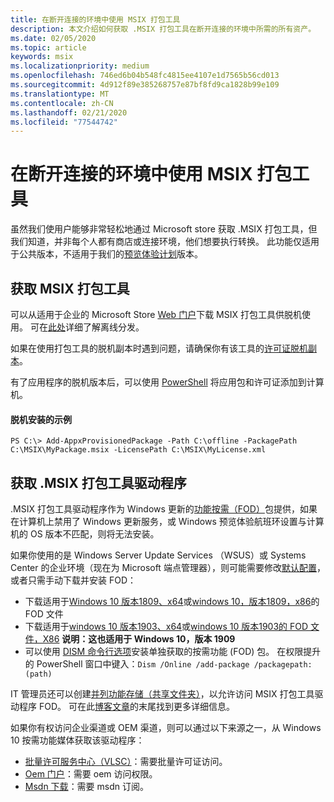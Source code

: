 ```yaml
---
title: 在断开连接的环境中使用 MSIX 打包工具
description: 本文介绍如何获取 .MSIX 打包工具在断开连接的环境中所需的所有资产。
ms.date: 02/05/2020
ms.topic: article
keywords: msix
ms.localizationpriority: medium
ms.openlocfilehash: 746ed6b04b548fc4815ee4107e1d7565b56cd013
ms.sourcegitcommit: 4d912f89e385268757e87bf8fd9ca1828b99e109
ms.translationtype: MT
ms.contentlocale: zh-CN
ms.lasthandoff: 02/21/2020
ms.locfileid: "77544742"
---
```

# <a name="using-the-msix-packaging-tool-in-a-disconnected-environment"></a>在断开连接的环境中使用 MSIX 打包工具

虽然我们使用户能够非常轻松地通过 Microsoft store 获取 .MSIX 打包工具，但我们知道，并非每个人都有商店或连接环境，他们想要执行转换。 此功能仅适用于公共版本，不适用于我们的[预览体验计划](insider-program.md)版本。

## <a name="get-the-msix-packaging-tool"></a>获取 MSIX 打包工具

可以从适用于企业的 Microsoft Store [Web 门户](https://businessstore.microsoft.com/store)下载 MSIX 打包工具供脱机使用。 可在[此处](https://docs.microsoft.com/microsoft-store/distribute-offline-apps)详细了解离线分发。

如果在使用打包工具的脱机副本时遇到问题，请确保你有该工具的[许可证脱机副本](https://docs.microsoft.com/microsoft-store/distribute-offline-apps#download-an-offline-licensed-app)。 

有了应用程序的脱机版本后，可以使用 [PowerShell](https://docs.microsoft.com/powershell/module/dism/add-appxprovisionedpackage?view=win10-ps) 将应用包和许可证添加到计算机。

#### <a name="example-of-offline-installation"></a>脱机安装的示例
```
PS C:\> Add-AppxProvisionedPackage -Path C:\offline -PackagePath C:\MSIX\MyPackage.msix -LicensePath C:\MSIX\MyLicense.xml
```

## <a name="get-the-msix-packaging-tool-driver"></a>获取 .MSIX 打包工具驱动程序

.MSIX 打包工具驱动程序作为 Windows 更新的[功能按需（FOD）](https://docs.microsoft.com/windows-hardware/manufacture/desktop/features-on-demand-v2--capabilities)包提供，如果在计算机上禁用了 Windows 更新服务，或 Windows 预览体验航班环设置与计算机的 OS 版本不匹配，则将无法安装。

如果你使用的是 Windows Server Update Services （WSUS）或 Systems Center 的企业环境（现在为 Microsoft 端点管理器），则可能需要修改[默认配置](https://docs.microsoft.com/windows/deployment/update/fod-and-lang-packs)，或者只需手动下载并安装 FOD：

- 下载适用于[Windows 10 版本1809、x64](https://download.microsoft.com/download/8/4/3/8436215A-42DB-4FD2-966D-60D436D6EEFC/Msix-PackagingTool-Driver-Package~31bf3856ad364e35~amd64~~.cab)或[windows 10，版本1809，x86](https://download.microsoft.com/download/9/9/4/9948d09d-af25-45a5-b01f-cc4bcf05f5bf/Msix-PackagingTool-Driver-Package~31bf3856ad364e35~x86~~.cab)的 FOD 文件
- 下载适用于[windows 10 版本1903、x64](https://download.microsoft.com/download/5/2/e/52ec35e9-3b50-47b2-879d-c815a93bc3fc/Msix-PackagingTool-Driver-Package~31bf3856ad364e35~amd64~~.cab)或[windows 10 版本1903的 FOD 文件，X86](https://download.microsoft.com/download/2/c/3/2c3a78a2-4d64-426a-976d-dfe4805110cc/Msix-PackagingTool-Driver-Package~31bf3856ad364e35~x86~~.cab) **说明：这也适用于 Windows 10，版本 1909**
- 可以使用 [DISM 命令行选项](https://docs.microsoft.com/windows-hardware/manufacture/desktop/dism-operating-system-package-servicing-command-line-options)安装单独获取的按需功能 (FOD) 包。 在权限提升的 PowerShell 窗口中键入：```Dism /Online /add-package /packagepath:(path)```

IT 管理员还可以创建[并列功能存储（共享文件夹）](https://docs.microsoft.com/windows-server/administration/server-manager/configure-features-on-demand-in-windows-server)，以允许访问 MSIX 打包工具驱动程序 FOD。 可在此[博客文章](https://techcommunity.microsoft.com/t5/Windows-IT-Pro-Blog/Language-pack-acquisition-and-retention-for-enterprise-devices/ba-p/275404)的末尾找到更多详细信息。

如果你有权访问企业渠道或 OEM 渠道，则可以通过以下来源之一，从 Windows 10 按需功能媒体获取该驱动程序：

- [批量许可服务中心（VLSC）](https://www.microsoft.com/Licensing/servicecenter/default.aspx)：需要批量许可证访问。
- [Oem 门户](https://www.microsoftoem.com)：需要 oem 访问权限。
- [Msdn 下载](https://my.visualstudio.com/Downloads/Featured)：需要 msdn 订阅。
